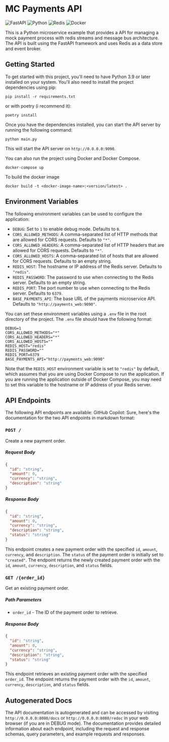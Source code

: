 # MC Payments API

![FastAPI](https://img.shields.io/badge/FastAPI-0.68.1-blue)
![Python](https://img.shields.io/badge/Python-3.9.7-green)
![Redis](https://img.shields.io/badge/Redis-6.2.5-red)
![Docker](https://img.shields.io/badge/Docker-20.10.8-blue)

This is a Python microservice example that provides a API for managing a mock payment process with redis streams and message bus architecture. The API is built using the FastAPI framework and uses Redis as a data store and event broker.

## Getting Started

To get started with this project, you'll need to have Python 3.9 or later installed on your system. You'll also need to install the project dependencies using pip:

```
pip install -r requirements.txt
```

or with poetry (i recommend it):
```
poetry install
```

Once you have the dependencies installed, you can start the API server by running the following command:

```
python main.py
```

This will start the API server on `http://0.0.0.0:9090`.

You can also run the project using Docker and Docker Compose.

```
docker-compose up
```

To build the docker image

```
docker build -t <docker-image-name>:<version/latest> .
```

## Environment Variables

The following environment variables can be used to configure the application:

- `DEBUG`: Set to `1` to enable debug mode. Defaults to `0`.
- `CORS_ALLOWED_METHODS`: A comma-separated list of HTTP methods that are allowed for CORS requests. Defaults to `"*"`.
- `CORS_ALLOWED_HEADERS`: A comma-separated list of HTTP headers that are allowed for CORS requests. Defaults to `"*"`.
- `CORS_ALLOWED_HOSTS`: A comma-separated list of hosts that are allowed for CORS requests. Defaults to an empty string.
- `REDIS_HOST`: The hostname or IP address of the Redis server. Defaults to `"redis"`.
- `REDIS_PASSWORD`: The password to use when connecting to the Redis server. Defaults to an empty string.
- `REDIS_PORT`: The port number to use when connecting to the Redis server. Defaults to `6379`.
- `BASE_PAYMENTS_API`: The base URL of the payments microservice API. Defaults to `"http://payments_web:9090"`.

You can set these environment variables using a `.env` file in the root directory of the project. The `.env` file should have the following format:

```properties
DEBUG=1
CORS_ALLOWED_METHODS="*"
CORS_ALLOWED_HEADERS="*"
CORS_ALLOWED_HOSTS=""
REDIS_HOST="redis"
REDIS_PASSWORD=""
REDIS_PORT=6379
BASE_PAYMENTS_API="http://payments_web:9090"
```

Note that the `REDIS_HOST` environment variable is set to `"redis"` by default, which assumes that you are using Docker Compose to run the application. If you are running the application outside of Docker Compose, you may need to set this variable to the hostname or IP address of your Redis server.

## API Endpoints

The following API endpoints are available:
GitHub Copilot: Sure, here's the documentation for the two API endpoints in markdown format:

### `POST /`

Create a new payment order.

##### Request Body

```json
{
  "id": "string",
  "amount": 0,
  "currency": "string",
  "description": "string"
}
```

##### Response Body

```json
{
  "id": "string",
  "amount": 0,
  "currency": "string",
  "description": "string",
  "status": "string"
}
```

This endpoint creates a new payment order with the specified `id`, `amount`, `currency`, and `description`. The `status` of the payment order is initially set to `"created"`. The endpoint returns the newly created payment order with the `id`, `amount`, `currency`, `description`, and `status` fields.

### `GET /{order_id}`

Get an existing payment order.

##### Path Parameters

- `order_id` - The ID of the payment order to retrieve.

##### Response Body

```json
{
  "id": "string",
  "amount": 0,
  "currency": "string",
  "description": "string",
  "status": "string"
}
```

This endpoint retrieves an existing payment order with the specified `order_id`. The endpoint returns the payment order with the `id`, `amount`, `currency`, `description`, and `status` fields.
## Autogenerated Docs

The API documentation is autogenerated and can be accessed by visiting `http://0.0.0.0:8080/docs` or `http://0.0.0.0:8080/redoc` in your web browser (if you are in DEBUG mode). The documentation provides detailed information about each endpoint, including the request and response schemas, query parameters, and example requests and responses.